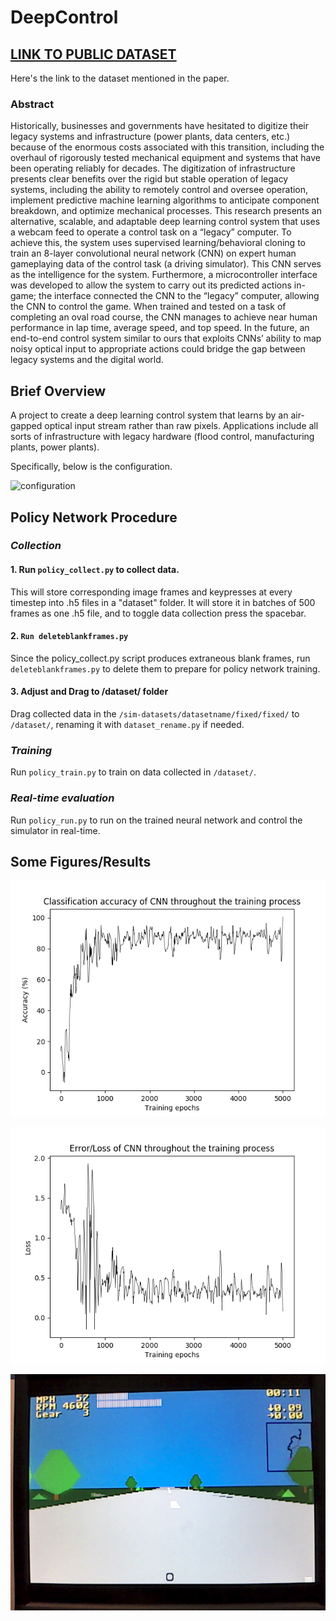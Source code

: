 # DeepControl

## [LINK TO PUBLIC DATASET](https://drive.google.com/drive/folders/1SjSheeJO09zaGBIkAiLw6ToQiecFdm4i?usp=sharing)

Here's the link to the dataset mentioned in the paper.

### Abstract

Historically, businesses and governments have hesitated to digitize their legacy systems and infrastructure (power plants, data centers, etc.) because of the enormous costs associated with this transition, including the overhaul of rigorously tested mechanical equipment and systems that have been operating reliably for decades. The digitization of infrastructure presents clear benefits over the rigid but stable operation of legacy systems, including the ability to remotely control and oversee operation, implement predictive machine learning algorithms to anticipate component breakdown, and optimize mechanical processes. This research presents an alternative, scalable, and adaptable deep learning control system that uses a webcam feed to operate a control task on a “legacy” computer. To achieve this, the system uses supervised learning/behavioral cloning to train an 8-layer convolutional neural network (CNN) on expert human gameplaying data of the control task (a driving simulator). This CNN serves as the intelligence for the system. Furthermore, a microcontroller interface was developed to allow the system to carry out its predicted actions in-game; the interface connected the CNN to the “legacy” computer, allowing the CNN to control the game. When trained and tested on a task of completing an oval road course, the CNN manages to achieve near human performance in lap time, average speed, and top speed. In the future, an end-to-end control system similar to ours that  exploits CNNs’ ability to map noisy optical input to appropriate actions could bridge the gap between legacy systems and the digital world.


## Brief Overview

A project to create a deep learning control system that learns by an air-gapped optical input stream rather than raw pixels. Applications include all sorts of infrastructure with legacy hardware (flood control, manufacturing plants, power plants).

Specifically, below is the configuration.

![configuration](http://imgur.com/gmTRUSn.jpg)

## Policy Network Procedure
### *Collection*
#### 1. Run `policy_collect.py` to collect data.
This will store corresponding image frames and keypresses at every timestep into .h5 files in a "dataset" folder. It will store it in batches of 500 frames as one .h5 file, and to toggle data collection press the spacebar.

#### 2. `Run deleteblankframes.py`
Since the policy_collect.py script produces extraneous blank frames, run `deleteblankframes.py` to delete them to prepare for policy network training.

#### 3. Adjust and Drag to /dataset/ folder
Drag collected data in the `/sim-datasets/datasetname/fixed/fixed/` to `/dataset/`, renaming it with `dataset_rename.py` if needed.


### *Training*
Run `policy_train.py` to train on data collected in `/dataset/`. 

### *Real-time evaluation*
Run `policy_run.py` to run on the trained neural network and control the simulator in real-time.

## Some Figures/Results

![accuracy](https://github.com/mpcrlab/DeepControl/raw/master/plots/12-1training_accuracy.png)

![loss](https://github.com/mpcrlab/DeepControl/raw/master/plots/12-1training_loss.png)

![screenshot1](https://github.com/mpcrlab/DeepControl/raw/master/opticalscreenshot.png)
